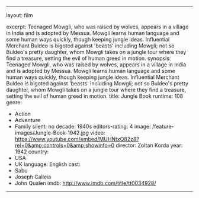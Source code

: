 ---

layout: film

excerpt: Teenaged Mowgli, who was raised by wolves, appears in a village in India and is adopted by Messua. Mowgli learns human language and some human ways quickly, though keeping jungle ideas. Influential Merchant Buldeo is bigoted against 'beasts' including Mowgli; not so Buldeo's pretty daughter, whom Mowgli takes on a jungle tour where they find a treasure, setting the evil of human greed in motion.
synopsis: Teenaged Mowgli, who was raised by wolves, appears in a village in India and is adopted by Messua. Mowgli learns human language and some human ways quickly, though keeping jungle ideas. Influential Merchant Buldeo is bigoted against 'beasts' including Mowgli; not so Buldeo's pretty daughter, whom Mowgli takes on a jungle tour where they find a treasure, setting the evil of human greed in motion.
title: Jungle Book
runtime: 108
genre: 
- Action
- Adventure
- Family
silent: no
decade: 1940s
editors-rating: 4
image:  /feature-images/Jungle-Book-1942.jpg 
video: https://www.youtube.com/embed/MUHNtxQ82z8?rel=0&amp;controls=0&amp;showinfo=0
director: Zoltan Korda 
year: 1942
country:  
- USA 
- UK
language: English
cast:
- Sabu
- Joseph Calleia
- John Qualen
imdb: http://www.imdb.com/title/tt0034928/

--- 